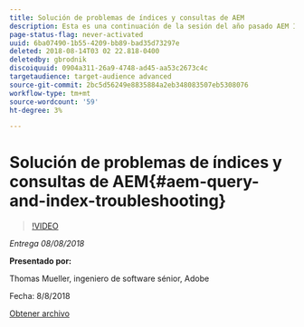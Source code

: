 ```yaml
---
title: Solución de problemas de índices y consultas de AEM
description: Esta es una continuación de la sesión del año pasado AEM Indexación y Consulta JCR. Abarca los mismos temas, pero con contenido completamente nuevo y poco se superpone con la presentación anterior. También se incluyen las nuevas características de AEM 6.4.
page-status-flag: never-activated
uuid: 6ba07490-1b55-4209-bb89-bad35d73297e
deleted: 2018-08-14T03 02 22.818-0400
deletedby: gbrodnik
discoiquuid: 0904a311-26a9-4748-ad45-aa53c2673c4c
targetaudience: target-audience advanced
source-git-commit: 2bc5d56249e8835884a2eb348083507eb5308076
workflow-type: tm+mt
source-wordcount: '59'
ht-degree: 3%

---
```



# Solución de problemas de índices y consultas de AEM{#aem-query-and-index-troubleshooting}

>[!VIDEO](https://video.tv.adobe.com/v/23270/?quality=9)

*Entrega 08/08/2018*

**Presentado por:**

Thomas Mueller, ingeniero de software sénior, Adobe

Fecha: 8/8/2018

[Obtener archivo](assets/20180808-gems-adobe+cloud+platform-experience+system+of+record-1.pdf)

<!--
[Get back to the Overview](https://helpx.adobe.com/experience-manager/kt/eseminars/gems/aem-index.html)
-->
